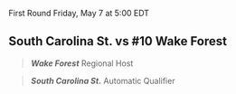 First Round
Friday, May 7 at 5:00 EDT
## South Carolina St. vs #10 Wake Forest

> ***Wake Forest***
> Regional Host

> ***South Carolina St.***
> Automatic Qualifier